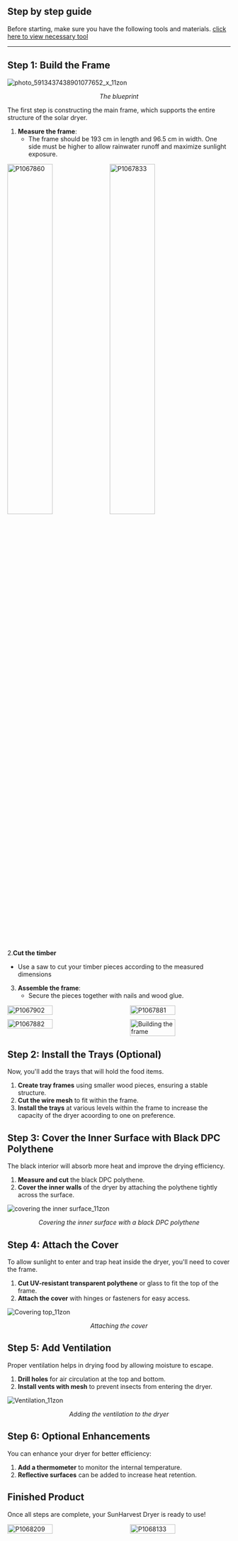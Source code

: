 
## Step by step guide
Before starting, make sure you have the following tools and materials. [click here to view necessary tool](tools_materials_used.md)

---

## Step 1: Build the Frame

![photo_5913437438901077652_x_11zon](https://github.com/user-attachments/assets/22adc03a-06ac-4453-bc0e-ac3e200bbf79)
<p align="center"><em>The blueprint</em></p>
The first step is constructing the main frame, which supports the entire structure of the solar dryer.

1. **Measure the frame**: 
   - The frame should be 193 cm in length and 96.5 cm in width. One side must be higher to allow rainwater runoff and maximize sunlight exposure.
     <div style="display: flex; justify-content: space-between;">
  <img src="https://github.com/user-attachments/assets/c5b8fce8-05ac-4f96-b910-b77febccaf4f" width="45%" alt="P1067860">
  <img src="https://github.com/user-attachments/assets/6e0fe54e-8d76-4c18-9cbd-8a619b8a1f3f" width="45%" alt="P1067833">
</div><p></p>

2.**Cut the timber**
   - Use a saw to cut your timber pieces according to the measured dimensions

3. **Assemble the frame**:
   - Secure the pieces together with nails and wood glue.
<div style="display: flex; justify-content: space-between;">
  <img src="https://github.com/user-attachments/assets/84314b9d-c120-49c4-b0a3-61201b3c6d07" width="45%" alt="P1067902">
  <img src="https://github.com/user-attachments/assets/40f7a6b3-5d76-4aa8-b481-9715088ea539" width="45%" alt="P1067881">
</div>

<div style="display: flex; justify-content: space-between; margin-top: 10px;">
  <img src="https://github.com/user-attachments/assets/3dacfad3-9d91-442d-a4fe-3917b0a6d3bb" width="45%" alt="P1067882">
  <img src="https://github.com/user-attachments/assets/2e049a83-8c2d-4707-b385-4330ead5d0c0" width="45%" alt="Building the frame">
</div>



## Step 2: Install the Trays (Optional)

Now, you'll add the trays that will hold the food items.
1. **Create tray frames** using smaller wood pieces, ensuring a stable structure.
2. **Cut the wire mesh** to fit within the frame.
3. **Install the trays** at various levels within the frame to increase the capacity of the dryer acoording to one on preference.



## Step 3: Cover the Inner Surface with Black DPC Polythene

The black interior will absorb more heat and improve the drying efficiency.

1. **Measure and cut** the black DPC polythene.
2. **Cover the inner walls** of the dryer by attaching the polythene tightly across the surface.

![covering the inner surface_11zon](https://github.com/user-attachments/assets/be109ff9-5499-47ed-ad0d-038827e36ca1)
<p align="center"><em>Covering the inner surface with a black DPC polythene</em></p>

## Step 4: Attach the Cover

To allow sunlight to enter and trap heat inside the dryer, you'll need to cover the frame.

1. **Cut UV-resistant transparent polythene** or glass to fit the top of the frame.
2. **Attach the cover** with hinges or fasteners for easy access.

![Covering top_11zon](https://github.com/user-attachments/assets/1a2d673c-613c-4275-9013-58c201ff7faf)
<p align="center"><em>Attaching the cover</em></p>

## Step 5: Add Ventilation

Proper ventilation helps in drying food by allowing moisture to escape.

1. **Drill holes** for air circulation at the top and bottom.
2. **Install vents with mesh** to prevent insects from entering the dryer.

![Ventilation_11zon](https://github.com/user-attachments/assets/6813c4a7-e533-42ba-bc41-28c836655819)
<p align="center"><em>Adding the ventilation to the dryer</em></p>


## Step 6: Optional Enhancements

You can enhance your dryer for better efficiency:

1. **Add a thermometer** to monitor the internal temperature.
2. **Reflective surfaces** can be added to increase heat retention.

## Finished Product

Once all steps are complete, your SunHarvest Dryer is ready to use!
<div style="display: flex; justify-content: space-between;">
  <img src="https://github.com/user-attachments/assets/8e2ac0c8-bf9a-4683-a2dd-1a09a93f10a0" width="45%" alt="P1068209">
  <img src="https://github.com/user-attachments/assets/6cce7a92-8e6c-4c12-bde8-1d2f076ddac6" width="45%" alt="P1068133">
</div>

